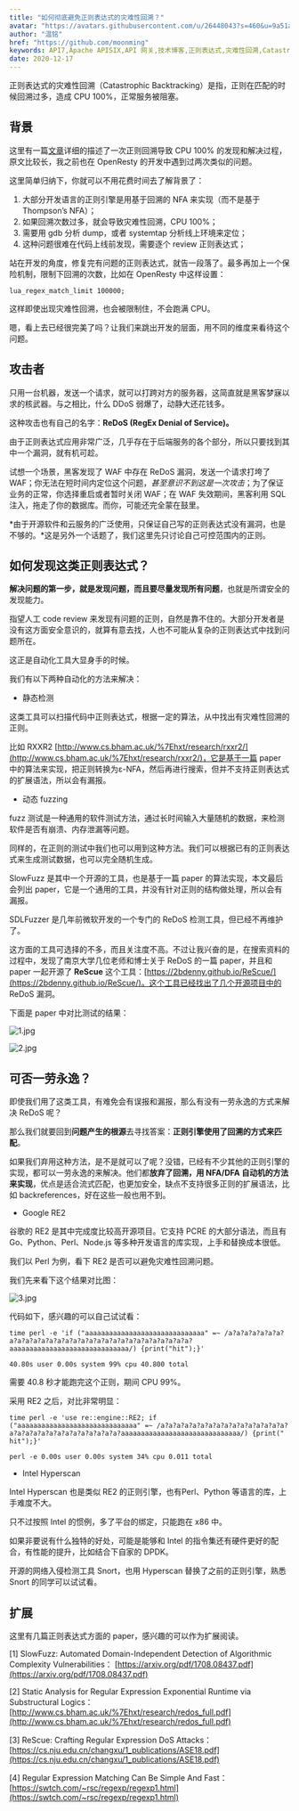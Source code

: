 ```yaml
---
title: "如何彻底避免正则表达式的灾难性回溯？"
avatar: "https://avatars.githubusercontent.com/u/26448043?s=460&u=9a51a2ee99658ea30918952675fdffeca8b5dc4c&v=4"
author: "温铭"
href: "https://github.com/moonming"
keywords: API7,Apache APISIX,API 网关,技术博客,正则表达式,灾难性回溯,Catastrophic Backtracking
date: 2020-12-17
---  
```


正则表达式的灾难性回溯（Catastrophic Backtracking）是指，正则在匹配的时候回溯过多，造成 CPU 100%，正常服务被阻塞。

## 背景

这里有一篇[文章](https://zhuanlan.zhihu.com/p/38229530)详细的描述了一次正则回溯导致 CPU 100% 的发现和解决过程，原文比较长，我之前也在 OpenResty 的开发中遇到过两次类似的问题。

这里简单归纳下，你就可以不用花费时间去了解背景了：

1. 大部分开发语言的正则引擎是用基于回溯的 NFA 来实现（而不是基于 Thompson’s NFA）；
2. 如果回溯次数过多，就会导致灾难性回溯，CPU 100%；
3. 需要用 gdb 分析 dump，或者 systemtap 分析线上环境来定位；
4. 这种问题很难在代码上线前发现，需要逐个 review 正则表达式；

站在开发的角度，修复完有问题的正则表达式，就告一段落了。最多再加上一个保险机制，限制下回溯的次数，比如在 OpenResty 中这样设置：

    lua_regex_match_limit 100000;

这样即使出现灾难性回溯，也会被限制住，不会跑满 CPU。

嗯，看上去已经很完美了吗？让我们来跳出开发的层面，用不同的维度来看待这个问题。

## 攻击者

只用一台机器，发送一个请求，就可以打跨对方的服务器，这简直就是黑客梦寐以求的核武器。与之相比，什么 DDoS 弱爆了，动静大还花钱多。

这种攻击也有自己的名字：**ReDoS (RegEx Denial of Service)。**

由于正则表达式应用非常广泛，几乎存在于后端服务的各个部分，所以只要找到其中一个漏洞，就有机可趁。

试想一个场景，黑客发现了 WAF 中存在 ReDoS 漏洞，发送一个请求打垮了 WAF；你无法在短时间内定位这个问题，*甚至意识不到这是一次攻击*；为了保证业务的正常，你选择重启或者暂时关闭 WAF；在 WAF 失效期间，黑客利用 SQL 注入，拖走了你的数据库。而你，可能还完全蒙在鼓里。

*由于开源软件和云服务的广泛使用，只保证自己写的正则表达式没有漏洞，也是不够的。*这是另外一个话题了，我们这里先只讨论自己可控范围内的正则。

## 如何发现这类正则表达式？

**解决问题的第一步，就是发现问题，而且要尽量发现所有问题**，也就是所谓安全的发现能力。

指望人工 code review 来发现有问题的正则，自然是靠不住的。大部分开发者是没有这方面安全意识的，就算有意去找，人也不可能从复杂的正则表达式中找到问题所在。

这正是自动化工具大显身手的时候。

我们有以下两种自动化的方法来解决：

+ 静态检测

这类工具可以扫描代码中正则表达式，根据一定的算法，从中找出有灾难性回溯的正则。

比如 RXXR2 [http://www.cs.bham.ac.uk/%7Ehxt/research/rxxr2/](http://www.cs.bham.ac.uk/%7Ehxt/research/rxxr2/)，它是基于一篇 paper 中的算法来实现，把正则转换为ε-NFA，然后再进行搜索，但并不支持正则表达式的扩展语法，所以会有漏报。

+ 动态 fuzzing

fuzz 测试是一种通用的软件测试方法，通过长时间输入大量随机的数据，来检测软件是否有崩溃、内存泄漏等问题。

同样的，在正则的测试中我们也可以用到这种方法。我们可以根据已有的正则表达式来生成测试数据，也可以完全随机生成。

SlowFuzz 是其中一个开源的工具，也是基于一篇 paper 的算法实现，本文最后会列出 paper，它是一个通用的工具，并没有针对正则的结构做处理，所以会有漏报。

SDLFuzzer 是几年前微软开发的一个专门的 ReDoS 检测工具，但已经不再维护了。

这方面的工具可选择的不多，而且关注度不高。不过让我兴奋的是，在搜索资料的过程中，发现了南京大学几位老师和博士关于 ReDoS 的一篇 paper，并且和 paper 一起开源了 **ReScue** 这个工具：[https://2bdenny.github.io/ReScue/](https://2bdenny.github.io/ReScue/)。这个工具已经找出了几个开源项目中的 ReDoS 漏洞。

下面是 paper 中对比测试的结果：

![1.jpg](https://static.apiseven.com/202108/v2-79b82522f7d06f0ae3c4ccc7aa6adc2d_1440w_2.jpg)

![2.jpg](https://static.apiseven.com/202108/v2-37843f350cfce190610379f54a665e00_1440w_2.jpg)

## 可否一劳永逸？

即使我们用了这类工具，有难免会有误报和漏报，那么有没有一劳永逸的方式来解决 ReDoS 呢？

那么我们就要回到**问题产生的根源**去寻找答案：**正则引擎使用了回溯的方式来匹配**。

如果我们弃用这种方法，是不是就可以了呢？没错，已经有不少其他的正则引擎的实现，都可以一劳永逸的来解决。他们都**放弃了回溯，用 NFA/DFA 自动机的方法来实现**，优点是适合流式匹配，也更加安全，缺点不支持很多正则的扩展语法，比如 backreferences，好在这些一般也用不到。

+ Google RE2

谷歌的 RE2 是其中完成度比较高开源项目。它支持 PCRE 的大部分语法，而且有 Go、Python、Perl、Node.js 等多种开发语言的库实现，上手和替换成本很低。

我们以 Perl 为例，看下 RE2 是否可以避免灾难性回溯问题。

我们先来看下这个结果对比图：

![3.jpg](https://static.apiseven.com/202108/v2-98eb63b55972c76d2257b7814b5a81ab_1440w_2.jpg)

代码如下，感兴趣的可以自己试试看：

    time perl -e 'if ("aaaaaaaaaaaaaaaaaaaaaaaaaaaaaa" =~ /a?a?a?a?a?a?a?a?a?a?a?a?a?a?a?a?a?a?a?a?a?a?a?a?a?a?a?a?a?a?aaaaaaaaaaaaaaaaaaaaaaaaaaaaaa/) {print("hit");}'

    40.80s user 0.00s system 99% cpu 40.800 total

需要 40.8 秒才能跑完这个正则，期间 CPU 99%。

采用 RE2 之后，对比非常明显：

    time perl -e 'use re::engine::RE2; if ("aaaaaaaaaaaaaaaaaaaaaaaaaaaaaa" =~ /a?a?a?a?a?a?a?a?a?a?a?a?a?a?a?a?a?a?a?a?a?a?a?a?a?a?a?a?a?a?aaaaaaaaaaaaaaaaaaaaaaaaaaaaaa/) {print(" hit");}'

    perl -e 0.00s user 0.00s system 34% cpu 0.011 total

+ Intel Hyperscan

Intel Hyperscan 也是类似 RE2 的正则引擎，也有Perl、Python 等语言的库，上手难度不大。

只不过按照 Intel 的惯例，多了平台的绑定，只能跑在 x86 中。

如果非要说有什么独特的好处，可能是能够和 Intel 的指令集还有硬件更好的配合，有性能的提升，比如结合下自家的 DPDK。

开源的网络入侵检测工具 Snort，也用 Hyperscan 替换了之前的正则引擎，熟悉 Snort 的同学可以试试看。

## 扩展

这里有几篇正则表达式方面的 paper，感兴趣的可以作为扩展阅读。

[1] SlowFuzz: Automated Domain-Independent Detection of Algorithmic Complexity Vulnerabilities： [https://arxiv.org/pdf/1708.08437.pdf](https://arxiv.org/pdf/1708.08437.pdf)

[2] Static Analysis for Regular Expression Exponential Runtime via Substructural Logics：[http://www.cs.bham.ac.uk/%7Ehxt/research/redos_full.pdf](http://www.cs.bham.ac.uk/%7Ehxt/research/redos_full.pdf)

[3] ReScue: Crafting Regular Expression DoS Attacks：[https://cs.nju.edu.cn/changxu/1_publications/ASE18.pdf](https://cs.nju.edu.cn/changxu/1_publications/ASE18.pdf)

[4] Regular Expression Matching Can Be Simple And Fast： [https://swtch.com/~rsc/regexp/regexp1.html](https://swtch.com/~rsc/regexp/regexp1.html)
